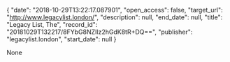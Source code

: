 {
  "date": "2018-10-29T13:22:17.087901", 
  "open_access": false, 
  "target_url": "http://www.legacylist.london/", 
  "description": null, 
  "end_date": null, 
  "title": "Legacy List, The", 
  "record_id": "20181029T132217/8FYbG8NZIlz2hGdK8tR+DQ==", 
  "publisher": "legacylist.london", 
  "start_date": null
}

None